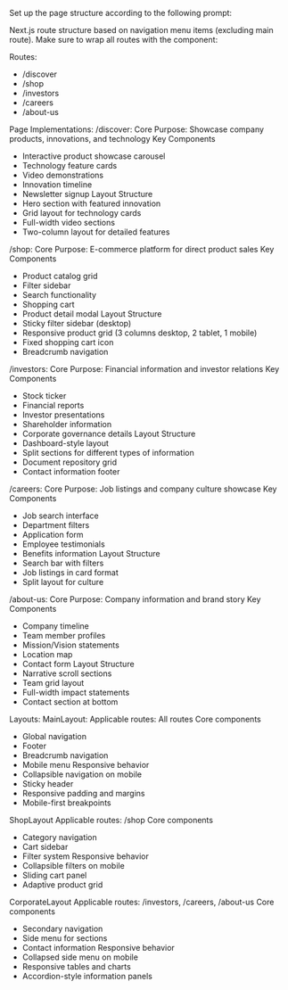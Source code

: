 Set up the page structure according to the following prompt:
   
<page-structure-prompt>
Next.js route structure based on navigation menu items (excluding main route). Make sure to wrap all routes with the component:

Routes:
- /discover
- /shop
- /investors
- /careers
- /about-us

Page Implementations:
/discover:
Core Purpose: Showcase company products, innovations, and technology
Key Components
- Interactive product showcase carousel
- Technology feature cards
- Video demonstrations
- Innovation timeline
- Newsletter signup
Layout Structure
- Hero section with featured innovation
- Grid layout for technology cards
- Full-width video sections
- Two-column layout for detailed features

/shop:
Core Purpose: E-commerce platform for direct product sales
Key Components
- Product catalog grid
- Filter sidebar
- Search functionality
- Shopping cart
- Product detail modal
Layout Structure
- Sticky filter sidebar (desktop)
- Responsive product grid (3 columns desktop, 2 tablet, 1 mobile)
- Fixed shopping cart icon
- Breadcrumb navigation

/investors:
Core Purpose: Financial information and investor relations
Key Components
- Stock ticker
- Financial reports
- Investor presentations
- Shareholder information
- Corporate governance details
Layout Structure
- Dashboard-style layout
- Split sections for different types of information
- Document repository grid
- Contact information footer

/careers:
Core Purpose: Job listings and company culture showcase
Key Components
- Job search interface
- Department filters
- Application form
- Employee testimonials
- Benefits information
Layout Structure
- Search bar with filters
- Job listings in card format
- Split layout for culture

/about-us:
Core Purpose: Company information and brand story
Key Components
- Company timeline
- Team member profiles
- Mission/Vision statements
- Location map
- Contact form
Layout Structure
- Narrative scroll sections
- Team grid layout
- Full-width impact statements
- Contact section at bottom

Layouts:
MainLayout:
Applicable routes: All routes
Core components
- Global navigation
- Footer
- Breadcrumb navigation
- Mobile menu
Responsive behavior
- Collapsible navigation on mobile
- Sticky header
- Responsive padding and margins
- Mobile-first breakpoints

ShopLayout
Applicable routes: /shop
Core components
- Category navigation
- Cart sidebar
- Filter system
Responsive behavior
- Collapsible filters on mobile
- Sliding cart panel
- Adaptive product grid

CorporateLayout
Applicable routes: /investors, /careers, /about-us
Core components
- Secondary navigation
- Side menu for sections
- Contact information
Responsive behavior
- Collapsed side menu on mobile
- Responsive tables and charts
- Accordion-style information panels
</page-structure-prompt>